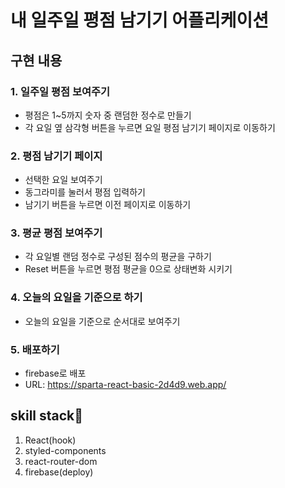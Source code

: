 # 내 일주일 평점 남기기 어플리케이션

## 구현 내용

### 1. 일주일 평점 보여주기

* 평점은 1~5까지 숫자 중 랜덤한 정수로 만들기
* 각 요일 옆 삼각형 버튼을 누르면 요일 평점 남기기 페이지로 이동하기

### 2. 평점 남기기 페이지

* 선택한 요일 보여주기
* 동그라미를 눌러서 평점 입력하기
* 남기기 버튼을 누르면 이전 페이지로 이동하기

### 3. 평균 평점 보여주기

* 각 요일별 랜덤 정수로 구성된 점수의 평균을 구하기
* Reset 버튼을 누르면 평점 평균을 0으로 상태변화 시키기

### 4. 오늘의 요일을 기준으로 하기

* 오늘의 요일을 기준으로 순서대로 보여주기

### 5. 배포하기

* firebase로 배포
* URL: https://sparta-react-basic-2d4d9.web.app/


## skill stack🙂

1. React(hook)
2. styled-components
3. react-router-dom
4. firebase(deploy)